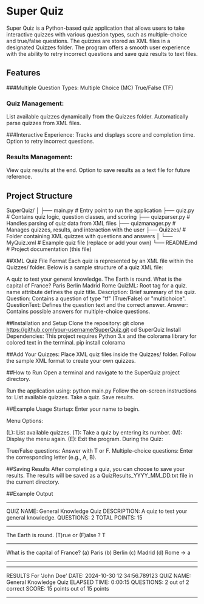 # Super Quiz
Super Quiz is a Python-based quiz application that allows users to take interactive quizzes with various question types, such as multiple-choice and true/false questions. The quizzes are stored as XML files in a designated Quizzes folder. The program offers a smooth user experience with the ability to retry incorrect questions and save quiz results to text files.

## Features
###Multiple Question Types:
Multiple Choice (MC)
True/False (TF)

### Quiz Management:
List available quizzes dynamically from the Quizzes folder.
Automatically parse quizzes from XML files.

###Interactive Experience:
Tracks and displays score and completion time.
Option to retry incorrect questions.

### Results Management:
View quiz results at the end.
Option to save results as a text file for future reference.

## Project Structure

SuperQuiz/
│
├── main.py                 # Entry point to run the application
├── quiz.py                 # Contains quiz logic, question classes, and scoring
├── quizparser.py           # Handles parsing of quiz data from XML files
├── quizmanager.py          # Manages quizzes, results, and interaction with the user
├── Quizzes/                # Folder containing XML quizzes with questions and answers
│   └── MyQuiz.xml          # Example quiz file (replace or add your own)
└── README.md               # Project documentation (this file)

##XML Quiz File Format
Each quiz is represented by an XML file within the Quizzes/ folder. Below is a sample structure of a quiz XML file:

<QuizML name="General Knowledge Quiz">
    <Description>A quiz to test your general knowledge.</Description>
    <Question type="tf" points="5">
        <QuestionText answer="t">The Earth is round.</QuestionText>
    </Question>
    <Question type="multichoice" points="10">
        <QuestionText answer="a">What is the capital of France?</QuestionText>
        <Answer name="a">Paris</Answer>
        <Answer name="b">Berlin</Answer>
        <Answer name="c">Madrid</Answer>
        <Answer name="d">Rome</Answer>
    </Question>
</QuizML>
QuizML: Root tag for a quiz. name attribute defines the quiz title.
Description: Brief summary of the quiz.
Question: Contains a question of type "tf" (True/False) or "multichoice".
QuestionText: Defines the question text and the correct answer.
Answer: Contains possible answers for multiple-choice questions.

##Installation and Setup
Clone the repository:
git clone https://github.com/your-username/SuperQuiz.git
cd SuperQuiz
Install Dependencies: This project requires Python 3.x and the colorama library for colored text in the terminal.
pip install colorama

##Add Your Quizzes:
Place XML quiz files inside the Quizzes/ folder.
Follow the sample XML format to create your own quizzes.

##How to Run
Open a terminal and navigate to the SuperQuiz project directory.

Run the application using:
python main.py
Follow the on-screen instructions to:
List available quizzes.
Take a quiz.
Save results.

##Example Usage
Startup: Enter your name to begin.

Menu Options:

(L): List available quizzes.
(T): Take a quiz by entering its number.
(M): Display the menu again.
(E): Exit the program.
During the Quiz:

True/False questions: Answer with T or F.
Multiple-choice questions: Enter the corresponding letter (e.g., A, B).

##Saving Results
After completing a quiz, you can choose to save your results.
The results will be saved as a QuizResults_YYYY_MM_DD.txt file in the current directory.

##Example Output
**************************************
QUIZ NAME: General Knowledge Quiz
DESCRIPTION: A quiz to test your general knowledge.
QUESTIONS: 2
TOTAL POINTS: 15
**************************************

The Earth is round.
(T)rue or (F)alse ? T

--------------------------------------

What is the capital of France?
(a) Paris
(b) Berlin
(c) Madrid
(d) Rome
-> a

--------------------------------------

**************************************
RESULTS For 'John Doe'
DATE: 2024-10-30 12:34:56.789123
QUIZ NAME: General Knowledge Quiz
ELAPSED TIME: 0:00:15
QUESTIONS: 2 out of 2 correct
SCORE: 15 points out of 15 points
**************************************
